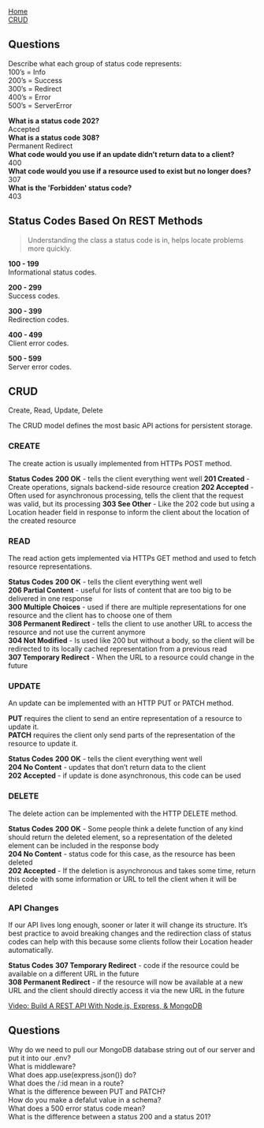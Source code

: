 [Home](README.md)  
[CRUD](https://www.moesif.com/blog/technical/api-design/Which-HTTP-Status-Code-To-Use-For-Every-CRUD-App/)  

## Questions 
Describe what each group of status code represents:  
100’s = Info  
200’s = Success  
300’s = Redirect  
400’s = Error  
500’s = ServerError  

**What is a status code 202?**  
Accepted  
**What is a status code 308?**  
Permanent Redirect  
**What code would you use if an update didn’t return data to a client?**  
400  
**What code would you use if a resource used to exist but no longer does?**  
307  
**What is the 'Forbidden' status code?**  
403 

## Status Codes Based On REST Methods

> Understanding the class a status code is in, helps locate problems more quickly.

**100 - 199**  
Informational status codes.  

**200 - 299**  
Success codes.  

**300 - 399**  
Redirection codes.  

**400 - 499**  
Client error codes.  

**500 - 599**  
Server error codes.  

## CRUD

Create, Read, Update, Delete  

The CRUD model defines the most basic API actions for persistent storage.

### CREATE

The create action is usually implemented from HTTPs POST method.

**Status Codes**
**200 OK** -  tells the client everything went well
**201 Created** - Create operations, signals backend-side resource creation
**202 Accepted** - Often used for asynchronous processing, tells the client that the request was valid, but its processing 
**303 See Other** - Like the 202 code but using a Location header field in response to inform the client about the location of the created resource

### READ

The read action gets implemented via HTTPs GET method and used to fetch resource representations.

**Status Codes**
**200 OK** - tells the client everything went well  
**206 Partial Content** - useful for lists of content that are too big to be delivered in one response  
**300 Multiple Choices** - used if there are multiple representations for one resource and the client has to choose one of them  
**308 Permanent Redirect** -  tells the client to use another URL to access the resource and not use the current anymore  
**304 Not Modified** - Is used like 200 but without a body, so the client will be redirected to its locally cached representation from a previous read  
**307 Temporary Redirect** - When the URL to a resource could change in the future  

### UPDATE
An update can be implemented with an HTTP PUT or PATCH method. 

**PUT** requires the client to send an entire representation of a resource to update it.  
**PATCH** requires the client only send parts of the representation of the resource to update it.  

**Status Codes**
**200 OK** - tells the client everything went well  
**204 No Content** - updates that don’t return data to the client  
**202 Accepted** - if update is done asynchronous, this code can be used  

### DELETE
The delete action can be implemented with the HTTP DELETE method.

**Status Codes**
**200 OK** - Some people think a delete function of any kind should return the deleted element, so a representation of the deleted element can be included in the response body  
**204 No Content** - status code for this case, as the resource has been deleted  
**202 Accepted** - If the deletion is asynchronous and takes some time, return this code with some information or URL to tell the client when it will be deleted  

### API Changes
If our API lives long enough, sooner or later it will change its structure. It’s best practice to avoid breaking changes and the redirection class of status codes can help with this because some clients follow their Location header automatically.

**Status Codes**
**307 Temporary Redirect** - code if the resource could be available on a different URL in the future  
**308 Permanent Redirect** -  if the resource will now be available at a new URL and the client should directly access it via the new URL in the future   

[Video: Build A REST API With Node.js, Express, & MongoDB](https://www.youtube.com/channel/UCFbNIlppjAuEX4znoulh0Cw)

## Questions
Why do we need to pull our MongoDB database string out of our server and put it into our .env?  
What is middleware?  
What does app.use(express.json()) do?  
What does the /:id mean in a route?  
What is the difference beween PUT and PATCH?  
How do you make a defalut value in a schema?  
What does a 500 error status code mean?  
What is the difference between a status 200 and a status 201?  

